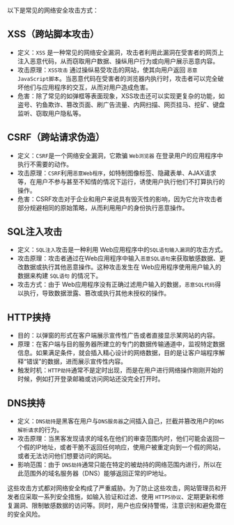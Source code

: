 以下是常见的网络安全攻击方式：
## XSS（跨站脚本攻击）
* 定义：`XSS` 是一种常见的网络安全漏洞，攻击者利用此漏洞在受害者的网页上注入恶意代码，从而窃取用户数据、操纵用户行为或向用户展示恶意内容。
* 攻击原理：`XSS攻击` 通过操纵易受攻击的网站，使其向用户返回 `恶意JavaScript脚本`。当恶意代码在受害者的浏览器内执行时，攻击者可以完全破坏他们与应用程序的交互，从而对用户造成危害。
* 危害：除了常见的如弹框等表面现象，XSS攻击还可以实现更复杂的功能，如盗号、钓鱼欺诈、篡改页面、刷广告流量、内网扫描、网页挂马、挖矿、键盘监听、窃取用户隐私等。
  
## CSRF（跨站请求伪造）
* 定义：`CSRF`是一个网络安全漏洞，它欺骗 `Web浏览器` 在登录用户的应用程序中执行不需要的动作。
* 攻击原理：`CSRF`利用`恶意Web程序`，如特制图像标签、隐藏表单、AJAX请求等，在用户不参与甚至不知情的情况下运行，诱使用户执行他们不打算执行的操作。
* 危害：CSRF攻击对于企业和用户来说具有毁灭性的影响，因为它允许攻击者部分规避相同的原始策略，从而利用用户的身份执行恶意操作。
  
## SQL注入攻击
* 定义：`SQL注入`攻击是一种利用 Web应用程序中的`SQL语句输入漏洞`的攻击方式。
* 攻击原理：攻击者通过在Web应用程序中输入`恶意SQL语句`来获取敏感数据、更改数据或执行其他恶意操作。这种攻击发生在 Web应用程序使用用户输入的数据来构建 `SQL语句` 的情况下。
* 攻击方式：由于 Web应用程序没有正确过滤用户输入的数据，`恶意SQL代码`得以执行，导致数据泄露、篡改或执行其他未授权的操作。
  
## HTTP挟持
* 目的：以弹窗的形式在客户端展示宣传性广告或者直接显示某网站的内容。
* 原理：在客户端与目的服务器所建立的专门的数据传输通道中，监视特定数据信息。如果满足条件，就会插入精心设计的网络数据，目的是让客户端程序解释“错误”的数据，进而展示宣传性内容。
* 触发时机：`HTTP劫持`通常不是定时出现，而是在用户进行网络操作刚刚开始的时候，例如打开登录邮箱或访问网站还没完全打开时。
  
## DNS挟持
* 定义：`DNS劫持`是黑客在用户与`DNS服务器`之间插入自己，拦截并篡改用户的`DNS解析请求`的行为。
* 攻击原理：当黑客发现请求的域名在他们的审查范围内时，他们可能会返回一个假的IP地址，或者干脆不返回任何响应，使用户被重定向到一个假的网站，或者无法访问他们想要访问的网站。
* 影响范围：由于 `DNS劫持`通常只能在特定的被劫持的网络范围内进行，所以在此范围外的域名服务器（DNS）能够返回正常的IP地址。
  
这些攻击方式都对网络安全构成了严重威胁。为了防止这些攻击，网站管理员和开发者应采取一系列安全措施，如输入验证和过滤、使用 `HTTPS协议`、定期更新和修复漏洞、限制敏感数据的访问等。同时，用户也应保持警惕，注意识别和避免潜在的安全风险。